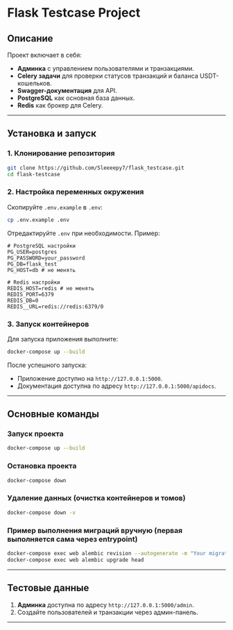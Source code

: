 # Flask Testcase Project


## Описание
Проект включает в себя:
- **Админка** с управлением пользователями и транзакциями.
- **Celery задачи** для проверки статусов транзакций и баланса USDT-кошельков.
- **Swagger-документация** для API.
- **PostgreSQL** как основная база данных.
- **Redis** как брокер для Celery.

---

## Установка и запуск

### 1. Клонирование репозитория
```bash
git clone https://github.com/Sleeeepy7/flask_testcase.git
cd flask-testcase
```

### 2. Настройка переменных окружения
Скопируйте `.env.example` в `.env`:
```bash
cp .env.example .env
```

Отредактируйте `.env` при необходимости. Пример:
```env
# PostgreSQL настройки
PG_USER=postgres
PG_PASSWORD=your_password
PG_DB=flask_test
PG_HOST=db # не менять

# Redis настройки
REDIS_HOST=redis # не менять
REDIS_PORT=6379
REDIS_DB=0
REDIS__URL=redis://redis:6379/0
```

### 3. Запуск контейнеров
Для запуска приложения выполните:
```bash
docker-compose up --build
```

После успешного запуска:
- Приложение доступно на `http://127.0.0.1:5000`.
- Документация доступна по адресу `http://127.0.0.1:5000/apidocs`.

---

## Основные команды

### Запуск проекта
```bash
docker-compose up --build
```

### Остановка проекта
```bash
docker-compose down
```

### Удаление данных (очистка контейнеров и томов)
```bash
docker-compose down -v
```

### Пример выполнения миграций вручную (первая выполняется сама через entrypoint)
```bash
docker-compose exec web alembic revision --autogenerate -m "Your migration name"
docker-compose exec web alembic upgrade head
```

---

## Тестовые данные
1. **Админка** доступна по адресу `http://127.0.0.1:5000/admin`.
2. Создайте пользователей и транзакции через админ-панель.

---